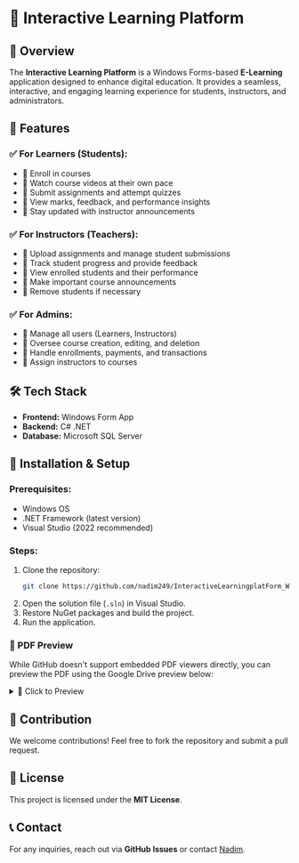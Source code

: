 # 🚀 Interactive Learning Platform

## 📌 Overview
The **Interactive Learning Platform** is a Windows Forms-based **E-Learning** application designed to enhance digital education. It provides a seamless, interactive, and engaging learning experience for students, instructors, and administrators.

## 🔹 Features
### ✅ For Learners (Students):
- 📌 Enroll in courses
- 📌 Watch course videos at their own pace
- 📌 Submit assignments and attempt quizzes
- 📌 View marks, feedback, and performance insights
- 📌 Stay updated with instructor announcements

### ✅ For Instructors (Teachers):
- 📌 Upload assignments and manage student submissions
- 📌 Track student progress and provide feedback
- 📌 View enrolled students and their performance
- 📌 Make important course announcements
- 📌 Remove students if necessary

### ✅ For Admins:
- 📌 Manage all users (Learners, Instructors)
- 📌 Oversee course creation, editing, and deletion
- 📌 Handle enrollments, payments, and transactions
- 📌 Assign instructors to courses

## 🛠️ Tech Stack
- **Frontend:** Windows Form App
- **Backend:** C# .NET
- **Database:** Microsoft SQL Server

## 🚀 Installation & Setup
### Prerequisites:
- Windows OS
- .NET Framework (latest version)
- Visual Studio (2022 recommended)

### Steps:
1. Clone the repository:
   ```sh
   git clone https://github.com/nadim249/InteractiveLearningplatForm_WinApp.git
   ```
2. Open the solution file (`.sln`) in Visual Studio.
3. Restore NuGet packages and build the project.
4. Run the application.


### 📘 PDF Preview
While GitHub doesn't support embedded PDF viewers directly, you can preview the PDF using the Google Drive preview below:

<details>
<summary>📑 Click to Preview</summary>

[![PDF Preview](https://drive.google.com/thumbnail?id=1SghOHW4IsR7OBAIyeiAew-MLa8eHUXJX)](https://drive.google.com/file/d/1SghOHW4IsR7OBAIyeiAew-MLa8eHUXJX/view?usp=sharing)

</details>
</details>

## 📌 Contribution
We welcome contributions! Feel free to fork the repository and submit a pull request.

## 📜 License
This project is licensed under the **MIT License**.

## 📞 Contact
For any inquiries, reach out via **GitHub Issues** or contact [Nadim](https://github.com/nadim249).
